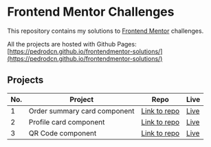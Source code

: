 
# Frontend Mentor Challenges

This repository contains my solutions to
[Frontend Mentor](https://www.frontendmentor.io/challenges) challenges.

All the projects are hosted with Github Pages: [https://pedrodcn.github.io/frontendmentor-solutions/](https://pedrodcn.github.io/frontendmentor-solutions/)

## Projects

| No. | Project                      | Repo                                                                                        | Live                                                                     |
|-----|------------------------------|---------------------------------------------------------------------------------------------|--------------------------------------------------------------------------|
| 1   | Order summary card component | [Link to repo](https://github.com/PedroDCN/frontendmentor-solutions/tree/main/ordersummary) | [Live](https://pedrodcn.github.io/frontendmentor-solutions/ordersummary) |
| 2   | Profile card component       | [Link to repo](https://github.com/PedroDCN/frontendmentor-solutions/tree/main/profilecard)  | [Live](https://pedrodcn.github.io/frontendmentor-solutions/profilecard)  |
| 3   | QR Code component            | [Link to repo](https://github.com/PedroDCN/frontendmentor-solutions/tree/main/qrcode)       | [Live](https://pedrodcn.github.io/frontendmentor-solutions/qrcode)       |
